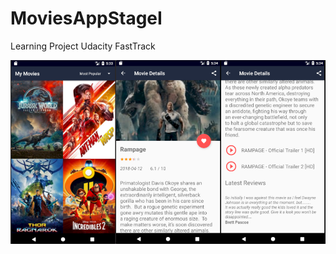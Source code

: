 # MoviesAppStageI
Learning Project Udacity FastTrack



<div align="left">
        <img width="800px" src="https://raw.githubusercontent.com/rgherta/MoviesAppStageI/master/thumb.png" alt="About screen" title="About screen"</img>
</div>
